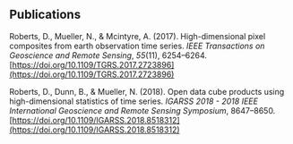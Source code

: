 ## Publications

Roberts, D., Mueller, N., & Mcintyre, A. (2017). High-dimensional pixel composites from earth observation time series. *IEEE Transactions on Geoscience and Remote Sensing*, *55*(11), 6254–6264. [https://doi.org/10.1109/TGRS.2017.2723896](https://doi.org/10.1109/TGRS.2017.2723896)

Roberts, D., Dunn, B., & Mueller, N. (2018). Open data cube products using high-dimensional statistics of time series. *IGARSS 2018 - 2018 IEEE International Geoscience and Remote Sensing Symposium*, 8647–8650. [https://doi.org/10.1109/IGARSS.2018.8518312](https://doi.org/10.1109/IGARSS.2018.8518312)

